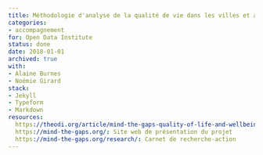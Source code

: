 ```yaml
---
title: Méthodologie d'analyse de la qualité de vie dans les villes et agglomérations urbaines
categories:
- accompagnement
for: Open Data Institute
status: done
date: 2018-01-01
archived: true
with:
- Alaine Burnes
- Noémie Girard
stack:
- Jekyll
- Typeform
- Markdown
resources:
  https://theodi.org/article/mind-the-gaps-quality-of-life-and-wellbeing-data-in-the-uk-and-france/: Compte-rendu sur le site de l'ODI
  https://mind-the-gaps.org/: Site web de présentation du projet
  https://mind-the-gaps.org/research/: Carnet de recherche-action
---
```

